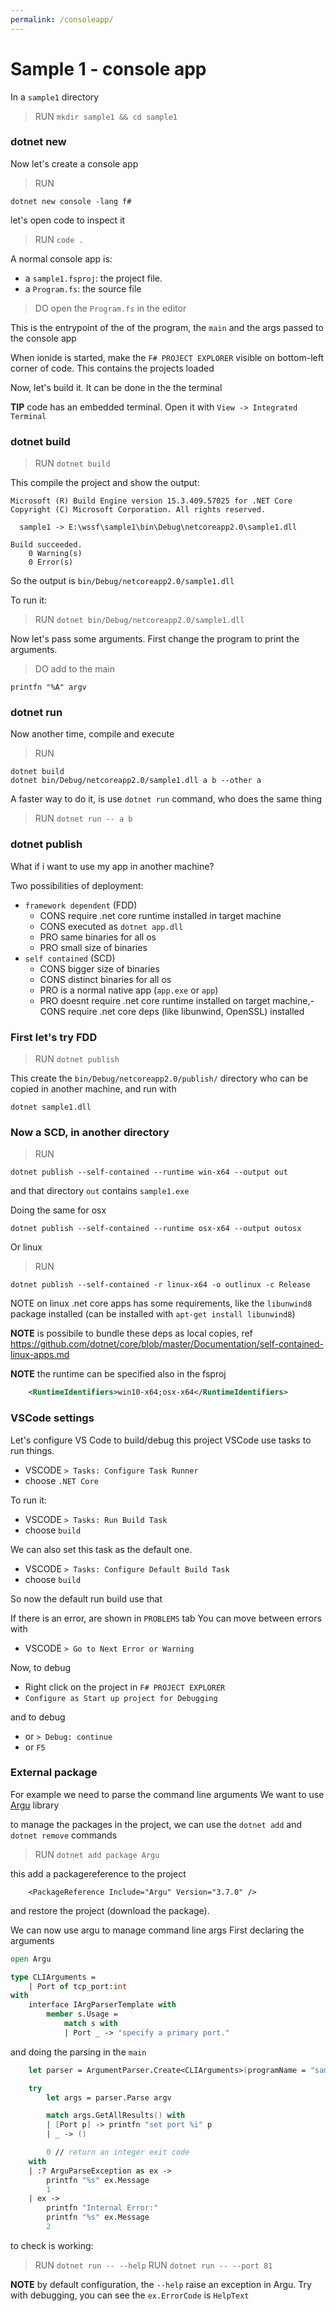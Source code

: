 ```yaml
---
permalink: /consoleapp/
---
```


# Sample 1 - console app

In a `sample1` directory

> RUN `mkdir sample1 && cd sample1`

### dotnet new

Now let's create a console app 

> RUN

```
dotnet new console -lang f#
```

let's open code to inspect it

> RUN `code .`

A normal console app is:
- a `sample1.fsproj`: the project file.
- a `Program.fs`: the source file

> DO open the `Program.fs` in the editor

This is the entrypoint of the of the program, the `main` and the args passed to the console app

When ionide is started, make the `F# PROJECT EXPLORER` visible on bottom-left corner of code.
This contains the projects loaded

Now, let's build it.
It can be done in the the terminal

**TIP** code has an embedded terminal. Open it with `View -> Integrated Terminal`

### dotnet build

> RUN `dotnet build`

This compile the project and show the output:

```
Microsoft (R) Build Engine version 15.3.409.57025 for .NET Core
Copyright (C) Microsoft Corporation. All rights reserved.

  sample1 -> E:\wssf\sample1\bin\Debug\netcoreapp2.0\sample1.dll

Build succeeded.
    0 Warning(s)
    0 Error(s)
```

So the output is `bin/Debug/netcoreapp2.0/sample1.dll`

To run it:

> RUN `dotnet bin/Debug/netcoreapp2.0/sample1.dll`

Now let's pass some arguments.
First change the program to print the arguments.

> DO add to the main

```
printfn "%A" argv
```

### dotnet run

Now another time, compile and execute

> RUN

```
dotnet build
dotnet bin/Debug/netcoreapp2.0/sample1.dll a b --other a
```

A faster way to do it, is use `dotnet run` command, who does the same thing

> RUN `dotnet run -- a b`

### dotnet publish

What if i want to use my app in another machine?

Two possibilities of deployment:

- `framework dependent` (FDD)
  - CONS require .net core runtime installed in target machine
  - CONS executed as `dotnet app.dll`
  - PRO same binaries for all os
  - PRO small size of binaries
- `self contained` (SCD)
  - CONS bigger size of binaries
  - CONS distinct binaries for all os
  - PRO is a normal native app (`app.exe` or `app`)
  - PRO doesnt require .net core runtime installed on target machine,- CONS require .net core deps (like libunwind, OpenSSL) installed

### First let's try FDD

> RUN `dotnet publish`

This create the `bin/Debug/netcoreapp2.0/publish/` directory
who can be copied in another machine, and run with

```
dotnet sample1.dll
```

### Now a SCD, in another directory

> RUN 

```
dotnet publish --self-contained --runtime win-x64 --output out
```

and that directory `out` contains `sample1.exe`

Doing the same for osx

```
dotnet publish --self-contained --runtime osx-x64 --output outosx
```

Or linux

> RUN

```
dotnet publish --self-contained -r linux-x64 -o outlinux -c Release
```

NOTE on linux .net core apps has some requirements, like the `libunwind8` package installed (can be installed with `apt-get install libunwind8`)


**NOTE** is possibile to bundle these deps as local copies, ref https://github.com/dotnet/core/blob/master/Documentation/self-contained-linux-apps.md


**NOTE** the runtime can be specified also in the fsproj

```xml
    <RuntimeIdentifiers>win10-x64;osx-x64</RuntimeIdentifiers>
```

### VSCode settings

Let's configure VS Code to build/debug this project
VSCode use tasks to run things.

- VSCODE `> Tasks: Configure Task Runner`
- choose `.NET Core`

To run it:

- VSCODE `> Tasks: Run Build Task`
- choose `build`

We can also set this task as the default one.

- VSCODE `> Tasks: Configure Default Build Task`
- choose `build`

So now the default run build use that

If there is an error, are shown in `PROBLEMS` tab
You can move between errors with

- VSCODE `> Go to Next Error or Warning`

Now, to debug

- Right click on the project in `F# PROJECT EXPLORER`
- `Configure as Start up project for Debugging`

and to debug

- or `> Debug: continue`
- or `F5`

### External package

For example we need to parse the command line arguments
We want to use [Argu](http://fsprojects.github.io/Argu/) library

to manage the packages in the project, we can use the `dotnet add` and `dotnet remove` commands

> RUN `dotnet add package Argu`

this add a packagereference to the project

```
    <PackageReference Include="Argu" Version="3.7.0" />
```

and restore the project (download the package).

We can now use argu to manage command line args
First declaring the arguments

```fsharp
open Argu

type CLIArguments =
    | Port of tcp_port:int
with
    interface IArgParserTemplate with
        member s.Usage =
            match s with
            | Port _ -> "specify a primary port."
```

and doing the parsing in the `main`

```fsharp
    let parser = ArgumentParser.Create<CLIArguments>(programName = "sample1")

    try
        let args = parser.Parse argv

        match args.GetAllResults() with
        | [Port p] -> printfn "set port %i" p
        | _ -> ()

        0 // return an integer exit code
    with
    | :? ArguParseException as ex ->
        printfn "%s" ex.Message
        1
    | ex ->
        printfn "Internal Error:"
        printfn "%s" ex.Message
        2
```

to check is working:

> RUN `dotnet run -- --help`
> RUN `dotnet run -- --port 81`

**NOTE** by default configuration, the `--help` raise an exception in Argu.
Try with debugging, you can see the `ex.ErrorCode` is `HelpText`
